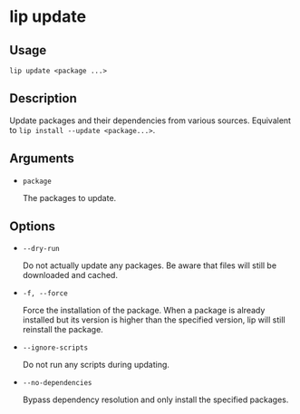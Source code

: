 # lip update

## Usage

```shell
lip update <package ...>
```

## Description

Update packages and their dependencies from various sources. Equivalent to `lip install --update <package...>`.

## Arguments

- `package`

  The packages to update.

## Options

- `--dry-run`

  Do not actually update any packages. Be aware that files will still be downloaded and cached.

- `-f, --force`

  Force the installation of the package. When a package is already installed but its version is
  higher than the specified version, lip will still reinstall the package.

- `--ignore-scripts`

  Do not run any scripts during updating.

- `--no-dependencies`

  Bypass dependency resolution and only install the specified packages.
